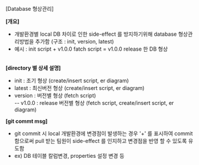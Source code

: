 [Database 형상관리]

**[개요]** <br>
- 개발환경별 local DB 차이로 인한 side-effect 를 방지하기위해 database 형상관리방법을 추가함 (구조 : init, version, latest)  <br> 
- 예시 : init script + v1.0.0  fatch script = v1.0.0 release 한 DB 형상 <br><br> 


**[directory 별 상세 설명]** <br> 
- init : 초기 형상 (create/insert script, er diagram)  <br>
- latest : 최신버전 형상 (create/insert script, er diagram) <br>
- version : 버전별 형상 (fetch script)  <br>
-- v1.0.0 : release 버전별 형상 (fetch script, create/insert script, er diagram) <br> 

**[git commt msg]** <br>
- git commit 시 local 개발환경에 변경점이 발생하는 경우 '+' 를 표시하여 commit 함으로써 pull 받는 팀원이 side-effect 를 인지하고 변경점을 반영 할 수 있도록 유도함 <br>
- ex) DB 테이블 칼럼변경, properties 설정 변경 등 
